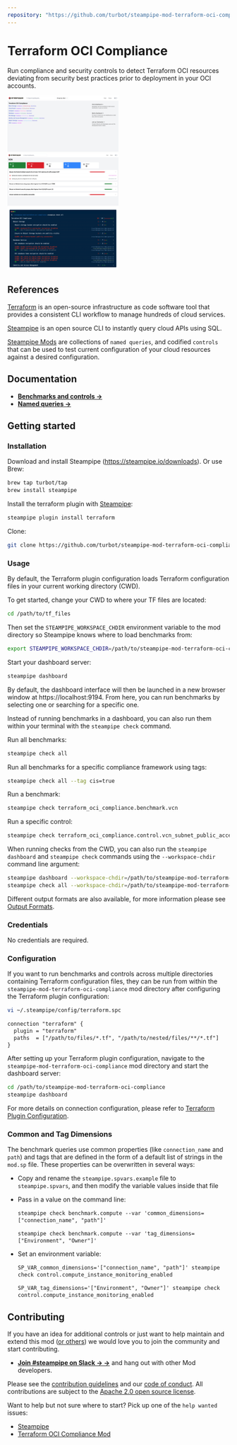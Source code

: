 ```yaml
---
repository: "https://github.com/turbot/steampipe-mod-terraform-oci-compliance"
---
```


# Terraform OCI Compliance

Run compliance and security controls to detect Terraform OCI resources deviating from security best practices prior to deployment in your OCI accounts.

<img src="https://raw.githubusercontent.com/turbot/steampipe-mod-terraform-oci-compliance/main/docs/terraform_oci_compliance_dashboard.png" width="50%" type="thumbnail"/>
<img src="https://raw.githubusercontent.com/turbot/steampipe-mod-terraform-oci-compliance/main/docs/terraform_oci_compliance_vcn_dashboard.png" width="50%" type="thumbnail"/>
<img src="https://raw.githubusercontent.com/turbot/steampipe-mod-terraform-oci-compliance/main/docs/terraform_oci_compliance_console_output.png" width="50%" type="thumbnail"/>

## References

[Terraform](https://terraform.io/) is an open-source infrastructure as code software tool that provides a consistent CLI workflow to manage hundreds of cloud services.

[Steampipe](https://steampipe.io) is an open source CLI to instantly query cloud APIs using SQL.

[Steampipe Mods](https://steampipe.io/docs/reference/mod-resources#mod) are collections of `named queries`, and codified `controls` that can be used to test current configuration of your cloud resources against a desired configuration.

## Documentation

- **[Benchmarks and controls →](https://hub.steampipe.io/mods/turbot/terraform_oci_compliance/controls)**
- **[Named queries →](https://hub.steampipe.io/mods/turbot/terraform_oci_compliance/queries)**

## Getting started

### Installation

Download and install Steampipe (https://steampipe.io/downloads). Or use Brew:

```sh
brew tap turbot/tap
brew install steampipe
```

Install the terraform plugin with [Steampipe](https://steampipe.io):

```sh
steampipe plugin install terraform
```

Clone:

```sh
git clone https://github.com/turbot/steampipe-mod-terraform-oci-compliance.git
```

### Usage

By default, the Terraform plugin configuration loads Terraform configuration
files in your current working directory (CWD).

To get started, change your CWD to where your TF files are located:

```sh
cd /path/to/tf_files
```

Then set the `STEAMPIPE_WORKSPACE_CHDIR` environment variable to the mod directory so Steampipe knows where to load benchmarks from:

```sh
export STEAMPIPE_WORKSPACE_CHDIR=/path/to/steampipe-mod-terraform-oci-compliance
```

Start your dashboard server:

```sh
steampipe dashboard
```

By default, the dashboard interface will then be launched in a new browser
window at https://localhost:9194. From here, you can run benchmarks by
selecting one or searching for a specific one.

Instead of running benchmarks in a dashboard, you can also run them within your
terminal with the `steampipe check` command.

Run all benchmarks:

```sh
steampipe check all
```

Run all benchmarks for a specific compliance framework using tags:

```sh
steampipe check all --tag cis=true
```

Run a benchmark:

```sh
steampipe check terraform_oci_compliance.benchmark.vcn
```

Run a specific control:

```sh
steampipe check terraform_oci_compliance.control.vcn_subnet_public_access_blocked
```

When running checks from the CWD, you can also run the `steampipe dashboard` and `steampipe check` commands using the `--workspace-chdir` command line argument:

```sh
steampipe dashboard --workspace-chdir=/path/to/steampipe-mod-terraform-oci-compliance
steampipe check all --workspace-chdir=/path/to/steampipe-mod-terraform-oci-compliance
```

Different output formats are also available, for more information please see
[Output Formats](https://steampipe.io/docs/reference/cli/check#output-formats).

### Credentials

No credentials are required.

### Configuration

If you want to run benchmarks and controls across multiple directories
containing Terraform configuration files, they can be run from within the
`steampipe-mod-terraform-oci-compliance` mod directory after configuring the
Terraform plugin configuration:

```sh
vi ~/.steampipe/config/terraform.spc
```

```hcl
connection "terraform" {
  plugin = "terraform"
  paths  = ["/path/to/files/*.tf", "/path/to/nested/files/**/*.tf"]
}
```

After setting up your Terraform plugin configuration, navigate to the `steampipe-mod-terraform-oci-compliance` mod directory and start the dashboard server:

```sh
cd /path/to/steampipe-mod-terraform-oci-compliance
steampipe dashboard
```

For more details on connection configuration, please refer to [Terraform Plugin Configuration](https://hub.steampipe.io/plugins/turbot/terraform#configuration).


### Common and Tag Dimensions

The benchmark queries use common properties (like `connection_name` and `path`) and tags that are defined in the form of a default list of strings in the `mod.sp` file. These properties can be overwritten in several ways:

- Copy and rename the `steampipe.spvars.example` file to `steampipe.spvars`, and then modify the variable values inside that file
- Pass in a value on the command line:

  ```shell
  steampipe check benchmark.compute --var 'common_dimensions=["connection_name", "path"]'
  ```

  ```shell
  steampipe check benchmark.compute --var 'tag_dimensions=["Environment", "Owner"]'
  ```

- Set an environment variable:

  ```shell
  SP_VAR_common_dimensions='["connection_name", "path"]' steampipe check control.compute_instance_monitoring_enabled
  ```

  ```shell
  SP_VAR_tag_dimensions='["Environment", "Owner"]' steampipe check control.compute_instance_monitoring_enabled
  ```

## Contributing

If you have an idea for additional controls or just want to help maintain and extend this mod ([or others](https://github.com/topics/steampipe-mod)) we would love you to join the community and start contributing.

- **[Join #steampipe on Slack → →](https://turbot.com/community/join)** and hang out with other Mod developers.

Please see the [contribution guidelines](https://github.com/turbot/steampipe/blob/main/CONTRIBUTING.md) and our [code of conduct](https://github.com/turbot/steampipe/blob/main/CODE_OF_CONDUCT.md). All contributions are subject to the [Apache 2.0 open source license](https://github.com/turbot/steampipe-mod-terraform-oci-compliance/blob/main/LICENSE).

Want to help but not sure where to start? Pick up one of the `help wanted` issues:

- [Steampipe](https://github.com/turbot/steampipe/labels/help%20wanted)
- [Terraform OCI Compliance Mod](https://github.com/turbot/steampipe-mod-terraform-oci-compliance/labels/help%20wanted)
